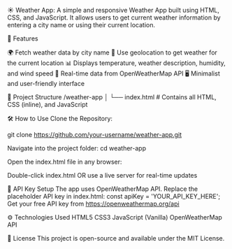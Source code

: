 ☀️ Weather App:
A simple and responsive Weather App built using HTML, CSS, and JavaScript. It allows users to get current weather information by entering a city name or using their current location.

🚀 Features

🌍 Fetch weather data by city name
📍 Use geolocation to get weather for the current location
📊 Displays temperature, weather description, humidity, and wind speed
🔄 Real-time data from OpenWeatherMap API
🖥️ Minimalist and user-friendly interface


📁 Project Structure
/weather-app
│
└── index.html        # Contains all HTML, CSS (inline), and JavaScript

🛠️ How to Use
Clone the Repository:

git clone https://github.com/your-username/weather-app.git

Navigate into the project folder:
cd weather-app

Open the index.html file in any browser:

Double-click index.html
OR use a live server for real-time updates


🔑 API Key Setup
The app uses OpenWeatherMap API.
Replace the placeholder API key in index.html:
const apiKey = 'YOUR_API_KEY_HERE'; 
Get your free API key from https://openweathermap.org/api


⚙️ Technologies Used
HTML5
CSS3
JavaScript (Vanilla)
OpenWeatherMap API

📜 License
This project is open-source and available under the MIT License.
